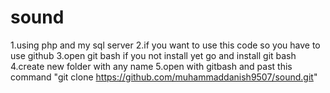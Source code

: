 # sound
1.using php and my sql server
2.if you want to use this code so you have to use github
3.open git bash if you not install yet go and install git bash
4.create new folder with any name 
5.open with gitbash and past this command "git clone https://github.com/muhammaddanish9507/sound.git"
